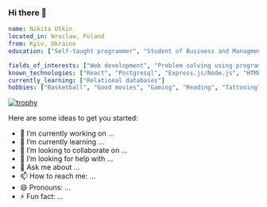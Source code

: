 ### Hi there 👋

```yaml
name: Nikita Utkin
located_in: Wroclaw, Poland
from: Kyiv, Ukraine
education: ["Self-taught programmer", "Student of Business and Managment"]

fields_of_interests: ["Web development", "Problem solving using programming"]
known_technologies: ["React", "Postgresql", "Express.js/Node.js", "HTML/CSS", "JavaScript", "Git"]
currently_learning: ["Relational databases"]
hobbies: ["Basketball", "Good movies", "Gaming", "Reading", "Tattooing"]
```
[![trophy](https://github-profile-trophy.vercel.app/?username=4upakabra13&theme=onedark)](https://github.com/ryo-ma/github-profile-trophy)

Here are some ideas to get you started:

- 🔭 I’m currently working on ...
- 🌱 I’m currently learning ...
- 👯 I’m looking to collaborate on ...
- 🤔 I’m looking for help with ...
- 💬 Ask me about ...
- 📫 How to reach me: ...
- 😄 Pronouns: ...
- ⚡ Fun fact: ...

